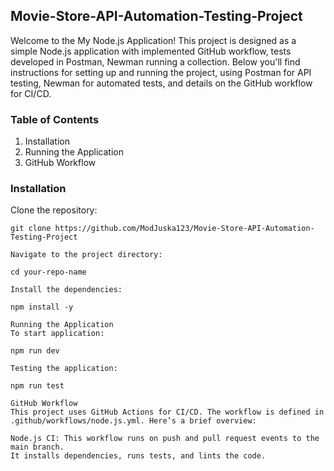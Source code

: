 ## Movie-Store-API-Automation-Testing-Project

Welcome to the My Node.js Application! This project is designed as a simple Node.js application with implemented GitHub workflow, tests developed in Postman, Newman running a collection. Below you'll find instructions for setting up and running the project, using Postman for API testing, Newman for automated tests, and details on the GitHub workflow for CI/CD.

### Table of Contents
1. Installation
2. Running the Application
2. GitHub Workflow

### Installation
Clone the repository:
```
git clone https://github.com/ModJuska123/Movie-Store-API-Automation-Testing-Project

Navigate to the project directory:

cd your-repo-name

Install the dependencies:

npm install -y

Running the Application
To start application:

npm run dev

Testing the application:

npm run test

GitHub Workflow
This project uses GitHub Actions for CI/CD. The workflow is defined in .github/workflows/node.js.yml. Here’s a brief overview:

Node.js CI: This workflow runs on push and pull request events to the main branch.
It installs dependencies, runs tests, and lints the code.
